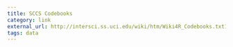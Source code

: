 ```yaml
---
title: SCCS Codebooks
category: link
external_url: http://intersci.ss.uci.edu/wiki/htm/Wiki4R_Codebooks.txt1
tags: data
---
```

